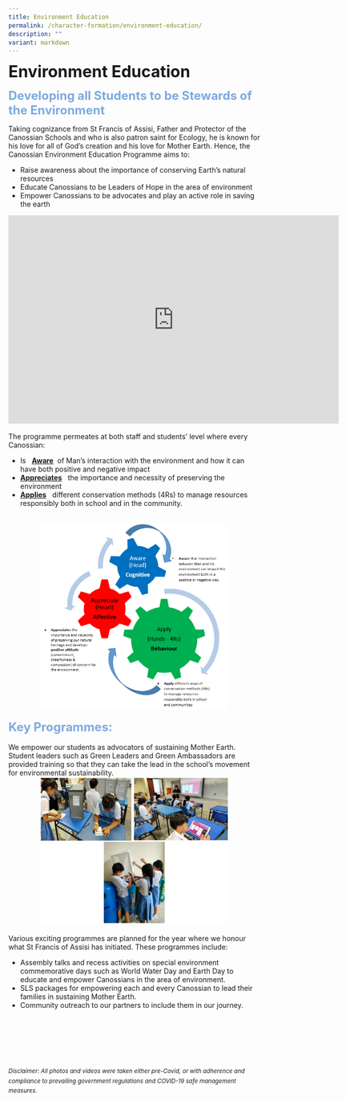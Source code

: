 ```yaml
---
title: Environment Education
permalink: /character-formation/environment-education/
description: ""
variant: markdown
---
```

<b><font size="6">Environment Education</font></b>

<b><font size="5" color="#7daadf">Developing all Students to be Stewards of the Environment</font></b>

Taking cognizance from St Francis of Assisi, Father and Protector of the Canossian Schools and who is also patron saint for Ecology, he is known for his love for all of God’s creation and his love for Mother Earth. Hence, the Canossian Environment Education Programme aims to: 

* Raise awareness about the importance of conserving Earth’s natural resources
* Educate Canossians to be Leaders of Hope in the area of environment
* Empower Canossians to be advocates and play an active role in saving the earth

<center>
<iframe allowfullscreen="" allow="accelerometer; autoplay; clipboard-write; encrypted-media; gyroscope; picture-in-picture; web-share" frameborder="0" title="YouTube video player" src="https://www.youtube.com/embed/3QFu32_eUnc?si=SIzsFS0B9vsd-3b1" height="415" width="660"></iframe>
</center>
  
The programme permeates at both staff and students’ level where every Canossian:

* Is &nbsp;&nbsp;<b><u>Aware</u></b>&nbsp;&nbsp;of Man’s interaction with the environment and how it can have both positive and negative impact
* <u><b> Appreciates</b></u>&nbsp;&nbsp;  the importance and necessity of preserving the environment
* <u><b> Applies</b></u>&nbsp;&nbsp;  different conservation methods (4Rs) to manage resources responsibly both in school and in the community.


<br>
<center>
<img src="/images/Character%20Formation/Environment%20Edu.png" style="width:75%">
</center>

<br>
<b><font size="5" color="#7daadf">Key Programmes:</font></b>
<br><br>
We empower our students as advocators of sustaining Mother Earth. Student leaders such as Green Leaders and Green Ambassadors are provided training so that they can take the lead in the school’s movement for environmental sustainability.

<center>
<img src="/images/Character%20Formation/Environment%20Education/Environment_Education_1.jpg" style="width:75%">
</center>
<br>
Various exciting programmes are planned for the year where we honour what St Francis of Assisi has initiated. These programmes include:

<br>

 *   Assembly talks and recess activities on special environment commemorative days such as World Water Day and Earth Day to educate and empower Canossians in the area of environment.
 *   SLS packages for empowering each and every Canossian to lead their families in sustaining Mother Earth.
 *   Community outreach to our partners to include them in our journey.

<br><br><br><br><br><br>
<sup>_Disclaimer: All photos and videos were taken either pre-Covid, or with adherence and compliance to prevailing government regulations and COVID-19 safe management measures._</sup>